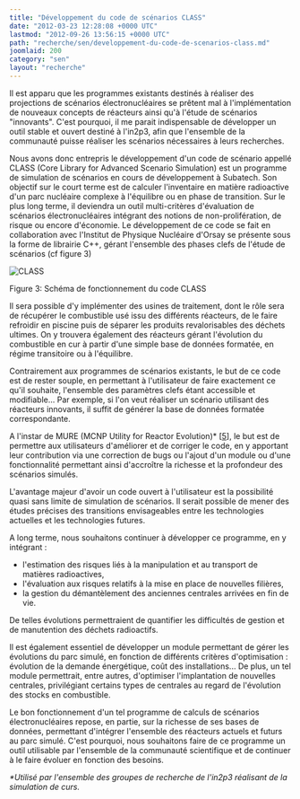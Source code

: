 ```yaml
---
title: "Développement du code de scénarios CLASS"
date: "2012-03-23 12:28:08 +0000 UTC"
lastmod: "2012-09-26 13:56:15 +0000 UTC"
path: "recherche/sen/developpement-du-code-de-scenarios-class.md"
joomlaid: 200
category: "sen"
layout: "recherche"
---
```

Il est apparu que les programmes existants destinés à réaliser des projections de scénarios électronucléaires se prêtent mal à l'implémentation de nouveaux concepts de réacteurs ainsi qu'à l'étude de scénarios "innovants". C'est pourquoi, il me parait indispensable de développer un outil stable et ouvert destiné à l'in2p3, afin que l'ensemble de la communauté puisse réaliser les scénarios nécessaires à leurs recherches.

Nous avons donc entrepris le développement d'un code de scénario appellé CLASS (Core Library for Advanced Scenario Simulation) est un programme de simulation de scénarios en cours de développement à Subatech. Son objectif sur le court terme est de calculer l'inventaire en matière radioactive d'un parc nucléaire complexe à l'équilibre ou en phase de transition. Sur le plus long terme, il deviendra un outil multi-critères d'évaluation de scénarios électronucléaires intégrant des notions de non-prolifération, de risque ou encore d'économie. Le développement de ce code se fait en collaboration avec l'Institut de Physique Nucléaire d'Orsay se présente sous la forme de librairie C++, gérant l'ensemble des phases clefs de l'étude de scénarios (cf figure 3)

![CLASS](images/Recherche/Erdre/CLASS.png)

Figure 3: Schéma de fonctionnement du code CLASS

Il sera possible d'y implémenter des usines de traitement, dont le rôle sera de récupérer le combustible usé issu des différents réacteurs, de le faire refroidir en piscine puis de séparer les produits revalorisables des déchets ultimes. On y trouvera également des réacteurs gérant l'évolution du combustible en cur à partir d'une simple base de données formatée, en régime transitoire ou à l'équilibre.

Contrairement aux programmes de scénarios existants, le but de ce code est de rester souple, en permettant à l'utilisateur de faire exactement ce qu'il souhaite, l'ensemble des paramètres clefs étant accessible et modifiable... Par exemple, si l'on veut réaliser un scénario utilisant des réacteurs innovants, il suffit de générer la base de données formatée correspondante.

A l'instar de MURE (MCNP Utility for Reactor Evolution)\* \[[5](/recherche/sen/bibliographie)\], le but est de permettre aux utilisateurs d'améliorer et de corriger le code, en y apportant leur contribution via une correction de bugs ou l'ajout d'un module ou d'une fonctionnalité permettant ainsi d'accroître la richesse et la profondeur des scénarios simulés.

L'avantage majeur d'avoir un code ouvert à l'utilisateur est la possibilité quasi sans limite de simulation de scénarios. Il serait possible de mener des études précises des transitions envisageables entre les technologies actuelles et les technologies futures.

A long terme, nous souhaitons continuer à développer ce programme, en y intégrant :

*   l'estimation des risques liés à la manipulation et au transport de matières radioactives,
*   l'évaluation aux risques relatifs à la mise en place de nouvelles filières,
*   la gestion du démantèlement des anciennes centrales arrivées en fin de vie.

De telles évolutions permettraient de quantifier les difficultés de gestion et de manutention des déchets radioactifs.

Il est également essentiel de développer un module permettant de gérer les évolutions du parc simulé, en fonction de différents critères d'optimisation : évolution de la demande énergétique, coût des installations... De plus, un tel module permettrait, entre autres, d'optimiser l'implantation de nouvelles centrales, privilégiant certains types de centrales au regard de l'évolution des stocks en combustible.

Le bon fonctionnement d'un tel programme de calculs de scénarios électronucléaires repose, en partie, sur la richesse de ses bases de données, permettant d'intégrer l'ensemble des réacteurs actuels et futurs au parc simulé. C'est pourquoi, nous souhaitons faire de ce programme un outil utilisable par l'ensemble de la communauté scientifique et de continuer à le faire évoluer en fonction des besoins.

_\*Utilisé par l'ensemble des groupes de recherche de l'in2p3 réalisant de la simulation de curs._

